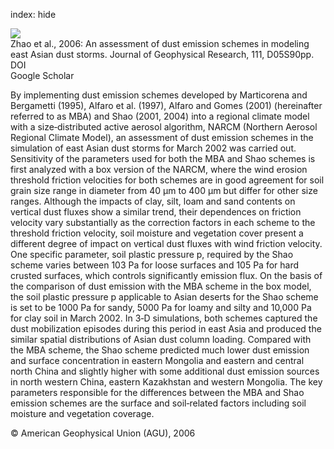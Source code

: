 index: hide

<div class="Citation">
    <div class="Citation-thumb CitationThumb-linked"  data-href="https://doi.org/10.1029/2004jd005746">
      <img src="https://static.claimspace.cloud/climate-study-static/refs/thumbs/7/Zhao_et_al_2006-thumb.png" />
    </div>

  <div class="Citation-body">
    <div class="Citation-text">Zhao et al., 2006: An assessment of dust emission schemes in modeling east Asian dust storms. <span class="Article-journal">Journal of Geophysical Research, </span><span class="Article-volume">111, </span>D05S90pp.</div>
    <div class="Citation-links">
      <div class="CitationLink" data-href="https://doi.org/10.1029/2004jd005746">
        <div class="CitationLink-icon CitationLink-Doi"></div>
        <div class="CitationLink-text">DOI</div>
      </div>
      <div class="CitationLink" data-href="https://scholar.google.com/scholar?q=10.1029/2004jd005746">
        <div class="CitationLink-icon CitationLink-Scholar"></div>
        <div class="CitationLink-text">Google Scholar</div>
      </div>
    </div>
  </div>
</div>

By implementing dust emission schemes developed by Marticorena and Bergametti (1995), Alfaro et al. (1997), Alfaro and Gomes (2001) (hereinafter referred to as MBA) and Shao (2001, 2004) into a regional climate model with a size‐distributed active aerosol algorithm, NARCM (Northern Aerosol Regional Climate Model), an assessment of dust emission schemes in the simulation of east Asian dust storms for March 2002 was carried out. Sensitivity of the parameters used for both the MBA and Shao schemes is first analyzed with a box version of the NARCM, where the wind erosion threshold friction velocities for both schemes are in good agreement for soil grain size range in diameter from 40 μm to 400 μm but differ for other size ranges. Although the impacts of clay, silt, loam and sand contents on vertical dust fluxes show a similar trend, their dependences on friction velocity vary substantially as the correction factors in each scheme to the threshold friction velocity, soil moisture and vegetation cover present a different degree of impact on vertical dust fluxes with wind friction velocity. One specific parameter, soil plastic pressure p, required by the Shao scheme varies between 103 Pa for loose surfaces and 105 Pa for hard crusted surfaces, which controls significantly emission flux. On the basis of the comparison of dust emission with the MBA scheme in the box model, the soil plastic pressure p applicable to Asian deserts for the Shao scheme is set to be 1000 Pa for sandy, 5000 Pa for loamy and silty and 10,000 Pa for clay soil in March 2002. In 3‐D simulations, both schemes captured the dust mobilization episodes during this period in east Asia and produced the similar spatial distributions of Asian dust column loading. Compared with the MBA scheme, the Shao scheme predicted much lower dust emission and surface concentration in eastern Mongolia and eastern and central north China and slightly higher with some additional dust emission sources in north western China, eastern Kazakhstan and western Mongolia. The key parameters responsible for the differences between the MBA and Shao emission schemes are the surface and soil‐related factors including soil moisture and vegetation coverage.

<div class="Citation-copy">
&copy; American Geophysical Union (AGU), 2006
</div>